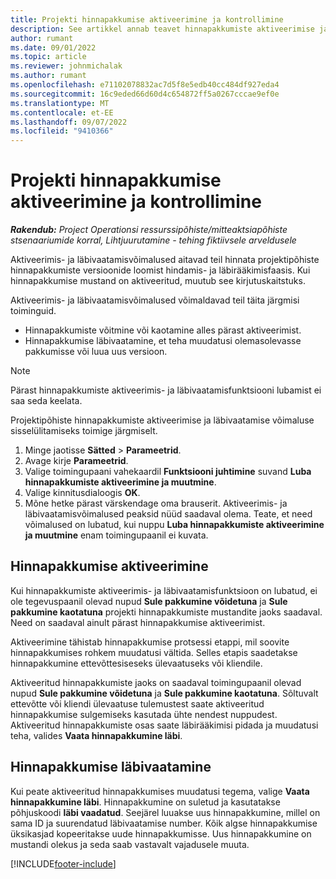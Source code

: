 ```yaml
---
title: Projekti hinnapakkumise aktiveerimine ja kontrollimine
description: See artikkel annab teavet hinnapakkumiste aktiveerimise ja läbivaatamise kohta teenuses Microsoft Dynamics 365 Project Operations.
author: rumant
ms.date: 09/01/2022
ms.topic: article
ms.reviewer: johnmichalak
ms.author: rumant
ms.openlocfilehash: e71102078832ac7d5f8e5edb40cc484df927eda4
ms.sourcegitcommit: 16c9eded66d60d4c654872ff5a0267cccae9ef0e
ms.translationtype: MT
ms.contentlocale: et-EE
ms.lasthandoff: 09/07/2022
ms.locfileid: "9410366"
---
```

# <a name="activate-and-revise-a-project-quote"></a>Projekti hinnapakkumise aktiveerimine ja kontrollimine

_**Rakendub:** Project Operationsi ressurssipõhiste/mitteaktsiapõhiste stsenaariumide korral,  Lihtjuurutamine - tehing fiktiivsele arveldusele_

Aktiveerimis- ja läbivaatamisvõimalused aitavad teil hinnata projektipõhiste hinnapakkumiste versioonide loomist hindamis- ja läbirääkimisfaasis. Kui hinnapakkumise mustand on aktiveeritud, muutub see kirjutuskaitstuks.

Aktiveerimis- ja läbivaatamisvõimalused võimaldavad teil täita järgmisi toiminguid.

- Hinnapakkumiste võitmine või kaotamine alles pärast aktiveerimist.
- Hinnapakkumise läbivaatamine, et teha muudatusi olemasolevasse pakkumisse või luua uus versioon.

> [!NOTE]
> Pärast hinnapakkumiste aktiveerimis- ja läbivaatamisfunktsiooni lubamist ei saa seda keelata.

Projektipõhiste hinnapakkumiste aktiveerimise ja läbivaatamise võimaluse sisselülitamiseks toimige järgmiselt.

1. Minge jaotisse **Sätted** \> **Parameetrid**.
1. Avage kirje **Parameetrid**.
1. Valige toimingupaani vahekaardil **Funktsiooni juhtimine** suvand **Luba hinnapakkumiste aktiveerimine ja muutmine**.
1. Valige kinnitusdialoogis **OK**.
1. Mõne hetke pärast värskendage oma brauserit. Aktiveerimis- ja läbivaatamisvõimalused peaksid nüüd saadaval olema. Teate, et need võimalused on lubatud, kui nuppu **Luba hinnapakkumiste aktiveerimine ja muutmine** enam toimingupaanil ei kuvata.

## <a name="activating-a-quote"></a>Hinnapakkumise aktiveerimine

Kui hinnapakkumiste aktiveerimis- ja läbivaatamisfunktsioon on lubatud, ei ole tegevuspaanil olevad nupud **Sule pakkumine võidetuna** ja **Sule pakkumine kaotatuna** projekti hinnapakkumiste mustandite jaoks saadaval. Need on saadaval ainult pärast hinnapakkumise aktiveerimist.

Aktiveerimine tähistab hinnapakkumise protsessi etappi, mil soovite hinnapakkumises rohkem muudatusi vältida. Selles etapis saadetakse hinnapakkumine ettevõttesiseseks ülevaatuseks või kliendile.

Aktiveeritud hinnapakkumiste jaoks on saadaval toimingupaanil olevad nupud **Sule pakkumine võidetuna** ja **Sule pakkumine kaotatuna**. Sõltuvalt ettevõtte või kliendi ülevaatuse tulemustest saate aktiveeritud hinnapakkumise sulgemiseks kasutada ühte nendest nuppudest. Aktiveeritud hinnapakkumiste osas saate läbirääkimisi pidada ja muudatusi teha, valides **Vaata hinnapakkumine läbi**.

## <a name="revising-a-quote"></a>Hinnapakkumise läbivaatamine

Kui peate aktiveeritud hinnapakkumises muudatusi tegema, valige **Vaata hinnapakkumine läbi**. Hinnapakkumine on suletud ja kasutatakse põhjuskoodi **läbi vaadatud**. Seejärel luuakse uus hinnapakkumine, millel on sama ID ja suurendatud läbivaatamise number. Kõik algse hinnapakkumise üksikasjad kopeeritakse uude hinnapakkumisse. Uus hinnapakkumine on mustandi olekus ja seda saab vastavalt vajadusele muuta.

[!INCLUDE[footer-include](../includes/footer-banner.md)]
